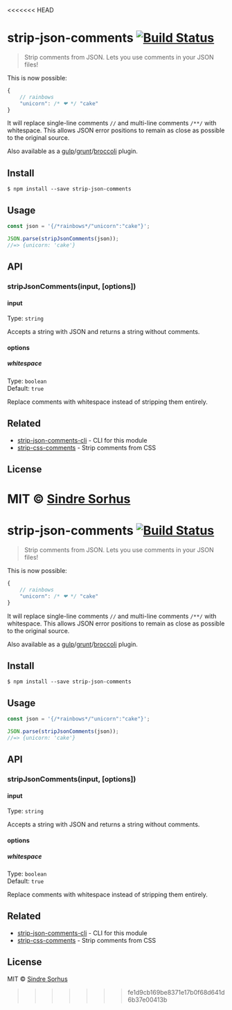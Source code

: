 <<<<<<< HEAD
# strip-json-comments [![Build Status](https://travis-ci.org/sindresorhus/strip-json-comments.svg?branch=master)](https://travis-ci.org/sindresorhus/strip-json-comments)

> Strip comments from JSON. Lets you use comments in your JSON files!

This is now possible:

```js
{
	// rainbows
	"unicorn": /* ❤ */ "cake"
}
```

It will replace single-line comments `//` and multi-line comments `/**/` with whitespace. This allows JSON error positions to remain as close as possible to the original source.

Also available as a [gulp](https://github.com/sindresorhus/gulp-strip-json-comments)/[grunt](https://github.com/sindresorhus/grunt-strip-json-comments)/[broccoli](https://github.com/sindresorhus/broccoli-strip-json-comments) plugin.


## Install

```
$ npm install --save strip-json-comments
```


## Usage

```js
const json = '{/*rainbows*/"unicorn":"cake"}';

JSON.parse(stripJsonComments(json));
//=> {unicorn: 'cake'}
```


## API

### stripJsonComments(input, [options])

#### input

Type: `string`

Accepts a string with JSON and returns a string without comments.

#### options

##### whitespace

Type: `boolean`  
Default: `true`

Replace comments with whitespace instead of stripping them entirely.


## Related

- [strip-json-comments-cli](https://github.com/sindresorhus/strip-json-comments-cli) - CLI for this module
- [strip-css-comments](https://github.com/sindresorhus/strip-css-comments) - Strip comments from CSS


## License

MIT © [Sindre Sorhus](http://sindresorhus.com)
=======
# strip-json-comments [![Build Status](https://travis-ci.org/sindresorhus/strip-json-comments.svg?branch=master)](https://travis-ci.org/sindresorhus/strip-json-comments)

> Strip comments from JSON. Lets you use comments in your JSON files!

This is now possible:

```js
{
	// rainbows
	"unicorn": /* ❤ */ "cake"
}
```

It will replace single-line comments `//` and multi-line comments `/**/` with whitespace. This allows JSON error positions to remain as close as possible to the original source.

Also available as a [gulp](https://github.com/sindresorhus/gulp-strip-json-comments)/[grunt](https://github.com/sindresorhus/grunt-strip-json-comments)/[broccoli](https://github.com/sindresorhus/broccoli-strip-json-comments) plugin.


## Install

```
$ npm install --save strip-json-comments
```


## Usage

```js
const json = '{/*rainbows*/"unicorn":"cake"}';

JSON.parse(stripJsonComments(json));
//=> {unicorn: 'cake'}
```


## API

### stripJsonComments(input, [options])

#### input

Type: `string`

Accepts a string with JSON and returns a string without comments.

#### options

##### whitespace

Type: `boolean`  
Default: `true`

Replace comments with whitespace instead of stripping them entirely.


## Related

- [strip-json-comments-cli](https://github.com/sindresorhus/strip-json-comments-cli) - CLI for this module
- [strip-css-comments](https://github.com/sindresorhus/strip-css-comments) - Strip comments from CSS


## License

MIT © [Sindre Sorhus](http://sindresorhus.com)
>>>>>>> fe1d9cb169be8371e17b0f68d641d6b37e00413b
